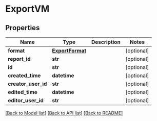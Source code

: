 # ExportVM


## Properties
Name | Type | Description | Notes
------------ | ------------- | ------------- | -------------
**format** | [**ExportFormat**](ExportFormat.md) |  | [optional] 
**report_id** | **str** |  | [optional] 
**id** | **str** |  | [optional] 
**created_time** | **datetime** |  | [optional] 
**creator_user_id** | **str** |  | [optional] 
**edited_time** | **datetime** |  | [optional] 
**editor_user_id** | **str** |  | [optional] 

[[Back to Model list]](../README.md#documentation-for-models) [[Back to API list]](../README.md#documentation-for-api-endpoints) [[Back to README]](../README.md)


